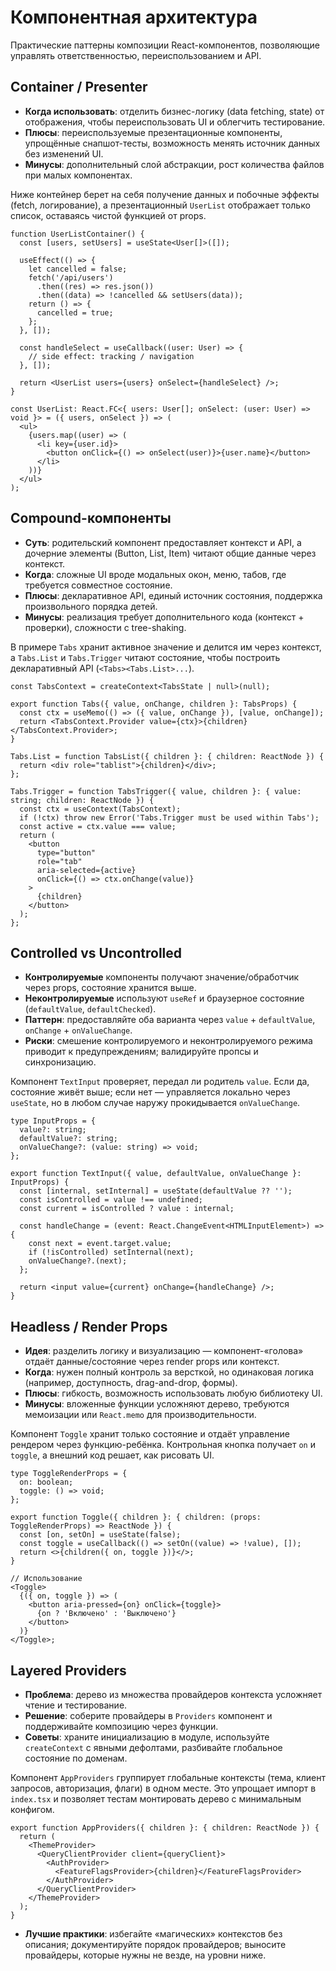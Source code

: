 # Компонентная архитектура

Практические паттерны композиции React-компонентов, позволяющие управлять ответственностью, переиспользованием и API.

## Container / Presenter

- **Когда использовать**: отделить бизнес-логику (data fetching, state) от отображения, чтобы переиспользовать UI и облегчить тестирование.
- **Плюсы**: переиспользуемые презентационные компоненты, упрощённые снапшот-тесты, возможность менять источник данных без изменений UI.
- **Минусы**: дополнительный слой абстракции, рост количества файлов при малых компонентах.

Ниже контейнер берет на себя получение данных и побочные эффекты (fetch, логирование), а презентационный `UserList` отображает только список, оставаясь чистой функцией от props.

```tsx
function UserListContainer() {
  const [users, setUsers] = useState<User[]>([]);

  useEffect(() => {
    let cancelled = false;
    fetch('/api/users')
      .then((res) => res.json())
      .then((data) => !cancelled && setUsers(data));
    return () => {
      cancelled = true;
    };
  }, []);

  const handleSelect = useCallback((user: User) => {
    // side effect: tracking / navigation
  }, []);

  return <UserList users={users} onSelect={handleSelect} />;
}

const UserList: React.FC<{ users: User[]; onSelect: (user: User) => void }> = ({ users, onSelect }) => (
  <ul>
    {users.map((user) => (
      <li key={user.id}>
        <button onClick={() => onSelect(user)}>{user.name}</button>
      </li>
    ))}
  </ul>
);
```

## Compound-компоненты

- **Суть**: родительский компонент предоставляет контекст и API, а дочерние элементы (Button, List, Item) читают общие данные через контекст.
- **Когда**: сложные UI вроде модальных окон, меню, табов, где требуется совместное состояние.
- **Плюсы**: декларативное API, единый источник состояния, поддержка произвольного порядка детей.
- **Минусы**: реализация требует дополнительного кода (контекст + проверки), сложности с tree-shaking.

В примере `Tabs` хранит активное значение и делится им через контекст, а `Tabs.List` и `Tabs.Trigger` читают состояние, чтобы построить декларативный API (`<Tabs><Tabs.List>...`).

```tsx
const TabsContext = createContext<TabsState | null>(null);

export function Tabs({ value, onChange, children }: TabsProps) {
  const ctx = useMemo(() => ({ value, onChange }), [value, onChange]);
  return <TabsContext.Provider value={ctx}>{children}</TabsContext.Provider>;
}

Tabs.List = function TabsList({ children }: { children: ReactNode }) {
  return <div role="tablist">{children}</div>;
};

Tabs.Trigger = function TabsTrigger({ value, children }: { value: string; children: ReactNode }) {
  const ctx = useContext(TabsContext);
  if (!ctx) throw new Error('Tabs.Trigger must be used within Tabs');
  const active = ctx.value === value;
  return (
    <button
      type="button"
      role="tab"
      aria-selected={active}
      onClick={() => ctx.onChange(value)}
    >
      {children}
    </button>
  );
};
```

## Controlled vs Uncontrolled

- **Контролируемые** компоненты получают значение/обработчик через props, состояние хранится выше.
- **Неконтролируемые** используют `useRef` и браузерное состояние (`defaultValue`, `defaultChecked`).
- **Паттерн**: предоставляйте оба варианта через `value` + `defaultValue`, `onChange` + `onValueChange`.
- **Риски**: смешение контролируемого и неконтролируемого режима приводит к предупреждениям; валидируйте пропсы и синхронизацию.

Компонент `TextInput` проверяет, передал ли родитель `value`. Если да, состояние живёт выше; если нет — управляется локально через `useState`, но в любом случае наружу прокидывается `onValueChange`.

```tsx
type InputProps = {
  value?: string;
  defaultValue?: string;
  onValueChange?: (value: string) => void;
};

export function TextInput({ value, defaultValue, onValueChange }: InputProps) {
  const [internal, setInternal] = useState(defaultValue ?? '');
  const isControlled = value !== undefined;
  const current = isControlled ? value : internal;

  const handleChange = (event: React.ChangeEvent<HTMLInputElement>) => {
    const next = event.target.value;
    if (!isControlled) setInternal(next);
    onValueChange?.(next);
  };

  return <input value={current} onChange={handleChange} />;
}
```

## Headless / Render Props

- **Идея**: разделить логику и визуализацию — компонент-«голова» отдаёт данные/состояние через render props или контекст.
- **Когда**: нужен полный контроль за версткой, но одинаковая логика (например, доступность, drag-and-drop, формы).
- **Плюсы**: гибкость, возможность использовать любую библиотеку UI.
- **Минусы**: вложенные функции усложняют дерево, требуются мемоизации или `React.memo` для производительности.

Компонент `Toggle` хранит только состояние и отдаёт управление рендером через функцию-ребёнка. Контрольная кнопка получает `on` и `toggle`, а внешний код решает, как рисовать UI.

```tsx
type ToggleRenderProps = {
  on: boolean;
  toggle: () => void;
};

export function Toggle({ children }: { children: (props: ToggleRenderProps) => ReactNode }) {
  const [on, setOn] = useState(false);
  const toggle = useCallback(() => setOn((value) => !value), []);
  return <>{children({ on, toggle })}</>;
}

// Использование
<Toggle>
  {({ on, toggle }) => (
    <button aria-pressed={on} onClick={toggle}>
      {on ? 'Включено' : 'Выключено'}
    </button>
  )}
</Toggle>;
```

## Layered Providers

- **Проблема**: дерево из множества провайдеров контекста усложняет чтение и тестирование.
- **Решение**: соберите провайдеры в `Providers` компонент и поддерживайте композицию через функции.
- **Советы**: храните инициализацию в модуле, используйте `createContext` с явными дефолтами, разбивайте глобальное состояние по доменам.

Компонент `AppProviders` группирует глобальные контексты (тема, клиент запросов, авторизация, флаги) в одном месте. Это упрощает импорт в `index.tsx` и позволяет тестам монтировать дерево с минимальным конфигом.

```tsx
export function AppProviders({ children }: { children: ReactNode }) {
  return (
    <ThemeProvider>
      <QueryClientProvider client={queryClient}>
        <AuthProvider>
          <FeatureFlagsProvider>{children}</FeatureFlagsProvider>
        </AuthProvider>
      </QueryClientProvider>
    </ThemeProvider>
  );
}
```

- **Лучшие практики**: избегайте «магических» контекстов без описания; документируйте порядок провайдеров; выносите провайдеры, которые нужны не везде, на уровни ниже.
